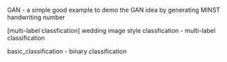GAN - a simple good example to demo the GAN idea by generating MINST handwriting number

[multi-label classfication] wedding image style classfication - multi-label classification

basic_classification - binary classification


